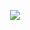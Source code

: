 <p align="center">
  <img src="https://github-readme-stats.vercel.app/api/top-langs/?username=Peevee2020&layout=compact&theme=chartreuse-dark" />
</p>

<!-- <p align="center">
  <img src="https://github-readme-stats.vercel.app/api?username=Peevee2020&show_icons=true&theme=chartreuse-dark" />
</p>
 -->


